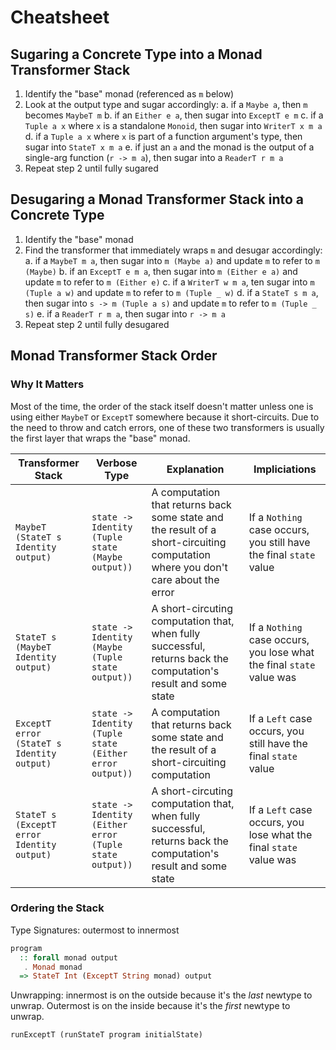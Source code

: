 # Cheatsheet

## Sugaring a Concrete Type into a Monad Transformer Stack

1. Identify the "base" monad (referenced as `m` below)
1. Look at the output type and sugar accordingly:
    a. if a `Maybe a`, then `m` becomes `MaybeT m`
    b. if an `Either e a`, then sugar into `ExceptT e m`
    c. if a `Tuple a x` where `x` is a standalone `Monoid`, then sugar into `WriterT x m a`
    d. if a `Tuple a x` where `x` is part of a function argument's type, then sugar into `StateT x m a`
    e. if just an `a` and the monad is the output of a single-arg function (`r -> m a`), then sugar into a `ReaderT r m a`
2. Repeat step 2 until fully sugared

## Desugaring a Monad Transformer Stack into a Concrete Type

1. Identify the "base" monad
2. Find the transformer that immediately wraps `m` and desugar accordingly:
    a. if a `MaybeT m a`, then sugar into `m (Maybe a)` and update `m` to refer to `m (Maybe)`
    b. if an `ExceptT e m a`, then sugar into `m (Either e a)` and update `m` to refer to `m (Either e)`
    c. if a `WriterT w m a`, ten sugar into `m (Tuple a w)` and update `m` to refer to `m (Tuple _ w)`
    d. if a `StateT s m a`, then sugar into `s -> m (Tuple a s)` and update `m` to refer to `m (Tuple _ s)`
    e. if a `ReaderT r m a`, then sugar into `r -> m a`
3. Repeat step 2 until fully desugared

## Monad Transformer Stack Order

### Why It Matters

Most of the time, the order of the stack itself doesn't matter unless one is using either `MaybeT` or `ExceptT` somewhere because it short-circuits. Due to the need to throw and catch errors, one of these two transformers is usually the first layer that wraps the "base" monad.

| Transformer Stack | Verbose Type | Explanation | Impliciations
| - | - | - | - |
| `MaybeT (StateT s Identity output)` | `state -> Identity (Tuple state (Maybe output))` | A computation that returns back some state and the result of a short-circuiting computation where you don't care about the error | If a `Nothing` case occurs, you still have the final `state` value |
| `StateT s (MaybeT Identity output)` | `state -> Identity (Maybe (Tuple state output))` | A short-circuting computation that, when fully successful, returns back the computation's result and some state | If a `Nothing` case occurs, you lose what the final `state` value was |
| `ExceptT error (StateT s Identity output)` | `state -> Identity (Tuple state (Either error output))` | A computation that returns back some state and the result of a short-circuiting computation | If a `Left` case occurs, you still have the final `state` value |
| `StateT s (ExceptT error Identity output)` | `state -> Identity (Either error (Tuple state output))` | A short-circuting computation that, when fully successful, returns back the computation's result and some state | If a `Left` case occurs, you lose what the final `state` value was |

### Ordering the Stack

Type Signatures: outermost to innermost
```purescript
program
  :: forall monad output
   . Monad monad
  => StateT Int (ExceptT String monad) output
```
Unwrapping: innermost is on the outside because it's the *last* newtype to unwrap. Outermost is on the inside because it's the *first* newtype to unwrap.
```purescript
runExceptT (runStateT program initialState)
```